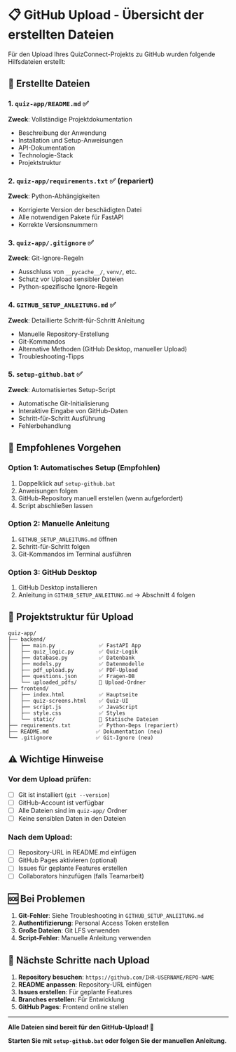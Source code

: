 # 📋 GitHub Upload - Übersicht der erstellten Dateien

Für den Upload Ihres QuizConnect-Projekts zu GitHub wurden folgende Hilfsdateien erstellt:

## 📁 Erstellte Dateien

### 1. `quiz-app/README.md` ✅
**Zweck**: Vollständige Projektdokumentation
- Beschreibung der Anwendung
- Installation und Setup-Anweisungen
- API-Dokumentation
- Technologie-Stack
- Projektstruktur

### 2. `quiz-app/requirements.txt` ✅ (repariert)
**Zweck**: Python-Abhängigkeiten
- Korrigierte Version der beschädigten Datei
- Alle notwendigen Pakete für FastAPI
- Korrekte Versionsnummern

### 3. `quiz-app/.gitignore` ✅
**Zweck**: Git-Ignore-Regeln
- Ausschluss von `__pycache__/`, `venv/`, etc.
- Schutz vor Upload sensibler Dateien
- Python-spezifische Ignore-Regeln

### 4. `GITHUB_SETUP_ANLEITUNG.md` ✅
**Zweck**: Detaillierte Schritt-für-Schritt Anleitung
- Manuelle Repository-Erstellung
- Git-Kommandos
- Alternative Methoden (GitHub Desktop, manueller Upload)
- Troubleshooting-Tipps

### 5. `setup-github.bat` ✅
**Zweck**: Automatisiertes Setup-Script
- Automatische Git-Initialisierung
- Interaktive Eingabe von GitHub-Daten
- Schritt-für-Schritt Ausführung
- Fehlerbehandlung

## 🚀 Empfohlenes Vorgehen

### Option 1: Automatisches Setup (Empfohlen)
1. Doppelklick auf `setup-github.bat`
2. Anweisungen folgen
3. GitHub-Repository manuell erstellen (wenn aufgefordert)
4. Script abschließen lassen

### Option 2: Manuelle Anleitung
1. `GITHUB_SETUP_ANLEITUNG.md` öffnen
2. Schritt-für-Schritt folgen
3. Git-Kommandos im Terminal ausführen

### Option 3: GitHub Desktop
1. GitHub Desktop installieren
2. Anleitung in `GITHUB_SETUP_ANLEITUNG.md` → Abschnitt 4 folgen

## 📂 Projektstruktur für Upload

```
quiz-app/
├── backend/
│   ├── main.py              ✅ FastAPI App
│   ├── quiz_logic.py        ✅ Quiz-Logik
│   ├── database.py          ✅ Datenbank
│   ├── models.py            ✅ Datenmodelle
│   ├── pdf_upload.py        ✅ PDF-Upload
│   ├── questions.json       ✅ Fragen-DB
│   └── uploaded_pdfs/       📁 Upload-Ordner
├── frontend/
│   ├── index.html           ✅ Hauptseite
│   ├── quiz-screens.html    ✅ Quiz-UI
│   ├── script.js            ✅ JavaScript
│   ├── style.css            ✅ Styles
│   └── static/              📁 Statische Dateien
├── requirements.txt         ✅ Python-Deps (repariert)
├── README.md               ✅ Dokumentation (neu)
└── .gitignore              ✅ Git-Ignore (neu)
```

## ⚠️ Wichtige Hinweise

### Vor dem Upload prüfen:
- [ ] Git ist installiert (`git --version`)
- [ ] GitHub-Account ist verfügbar
- [ ] Alle Dateien sind im `quiz-app/` Ordner
- [ ] Keine sensiblen Daten in den Dateien

### Nach dem Upload:
- [ ] Repository-URL in README.md einfügen
- [ ] GitHub Pages aktivieren (optional)
- [ ] Issues für geplante Features erstellen
- [ ] Collaborators hinzufügen (falls Teamarbeit)

## 🆘 Bei Problemen

1. **Git-Fehler**: Siehe Troubleshooting in `GITHUB_SETUP_ANLEITUNG.md`
2. **Authentifizierung**: Personal Access Token erstellen
3. **Große Dateien**: Git LFS verwenden
4. **Script-Fehler**: Manuelle Anleitung verwenden

## 🎯 Nächste Schritte nach Upload

1. **Repository besuchen**: `https://github.com/IHR-USERNAME/REPO-NAME`
2. **README anpassen**: Repository-URL einfügen
3. **Issues erstellen**: Für geplante Features
4. **Branches erstellen**: Für Entwicklung
5. **GitHub Pages**: Frontend online stellen

---

**Alle Dateien sind bereit für den GitHub-Upload! 🚀**

**Starten Sie mit `setup-github.bat` oder folgen Sie der manuellen Anleitung.**